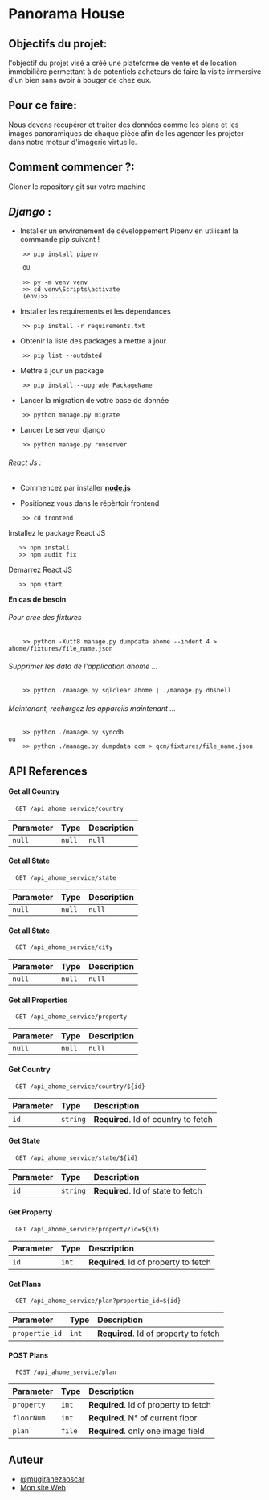 # **Panorama House**

## Objectifs du projet:
l'objectif du projet visé a créé une plateforme de vente et de location immobilière permettant à de potentiels acheteurs de faire la visite immersive d'un bien sans avoir à bouger de chez eux.

## Pour ce faire:

Nous devons récupérer et traiter des données comme les plans et les images panoramiques de chaque pièce afin de les agencer les projeter dans notre moteur d'imagerie virtuelle.

## Comment commencer ?:
Cloner le repository git sur votre machine
## _Django_ :
- Installer un environement de développement Pipenv en utilisant la commande pip suivant !

```
    >> pip install pipenv
    
    OU
    
    >> py -m venv venv
    >> cd venv\Scripts\activate
    (env)>> ..................
```

- Installer les requirements et les dépendances

```
    >> pip install -r requirements.txt
```

- Obtenir la liste des packages à mettre à jour

```
    >> pip list --outdated
```
- Mettre à jour un package

```
    >> pip install --upgrade PackageName
```
- Lancer la migration de votre base de donnée

```
    >> python manage.py migrate
```

- Lancer Le serveur django 

```
    >> python manage.py runserver
```
    
###### _React Js_ :
- Commencez par installer [**node.js**](https://nodejs.org/)

- Positionez vous dans le répèrtoir frontend
```
    >> cd frontend
```

Installez le package React JS
```
   >> npm install
   >> npm audit fix
```

Demarrez React JS
```
   >> npm start
```
**En cas de besoin**

###### Pour cree des fixtures
```
    >> python -Xutf8 manage.py dumpdata ahome --indent 4 > ahome/fixtures/file_name.json
```
###### Supprimer les data de l'application ahome ...

```
    >> python ./manage.py sqlclear ahome | ./manage.py dbshell
```
###### Maintenant, rechargez les appareils maintenant ...

```
    >> python ./manage.py syncdb
ou
    >> python ./manage.py dumpdata qcm > qcm/fixtures/file_name.json
```

## API References

#### Get all Country

```http
  GET /api_ahome_service/country
```

| Parameter | Type     | Description                |
| :-------- | :------- | :------------------------- |
| `null` | `null` | `null` |

#### Get all State

```http
  GET /api_ahome_service/state
```

| Parameter | Type     | Description                |
| :-------- | :------- | :------------------------- |
| `null` | `null` | `null` |

#### Get all State

```http
  GET /api_ahome_service/city
```

| Parameter | Type     | Description                |
| :-------- | :------- | :------------------------- |
| `null` | `null` | `null` |

#### Get all Properties

```http
  GET /api_ahome_service/property
```

| Parameter | Type     | Description                |
| :-------- | :------- | :------------------------- |
| `null` | `null` | `null` |

#### Get Country


```http
  GET /api_ahome_service/country/${id}
```

| Parameter | Type     | Description                |
| :-------- | :------- | :------------------------- |
| `id`      | `string` | **Required**. Id of country to fetch |


#### Get  State

```http
  GET /api_ahome_service/state/${id}
```

| Parameter | Type     | Description                |
| :-------- | :------- | :------------------------- |
| `id`      | `string` | **Required**. Id of state to fetch |

#### Get  Property

```http
  GET /api_ahome_service/property?id=${id}
```

| Parameter | Type     | Description                |
| :-------- | :------- | :------------------------- |
| `id`      | `int` | **Required**. Id of property to fetch |

#### Get  Plans

```http
  GET /api_ahome_service/plan?propertie_id=${id}
```

| Parameter | Type     | Description                |
| :-------- | :------- | :------------------------- |
| `propertie_id`      | `int` | **Required**. Id of property to fetch |

#### POST  Plans

```http
  POST /api_ahome_service/plan
```

| Parameter | Type     | Description                |
| :-------- | :------- | :------------------------- |
| `property`      | `int` | **Required**. Id of property to fetch |
| `floorNum`      | `int` | **Required**. N° of current floor |
| `plan`      | `file` | **Required**. only one image field |

  
## Auteur

- [@mugiranezaoscar](https://github.com/mugiraneza/)
- [Mon site Web](https://mugiraneza.com)

  
